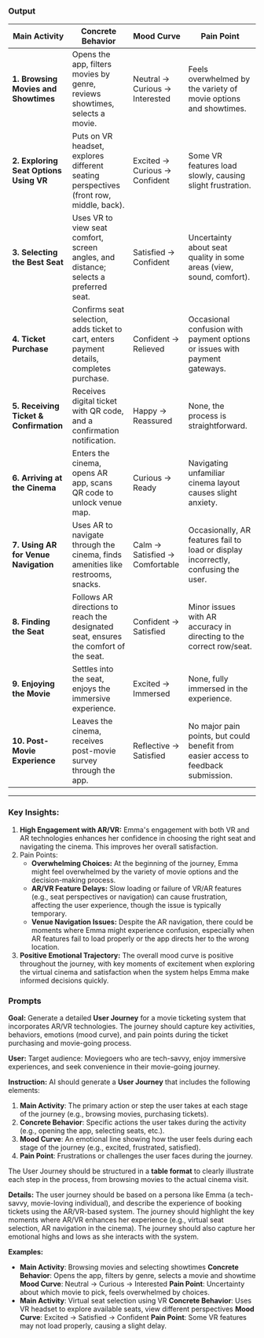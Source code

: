 ### Output

| **Main Activity**                      | **Concrete Behavior**                                        | **Mood Curve**                 | **Pain Point**                                               |
| -------------------------------------- | ------------------------------------------------------------ | ------------------------------ | ------------------------------------------------------------ |
| **1. Browsing Movies and Showtimes**   | Opens the app, filters movies by genre, reviews showtimes, selects a movie. | Neutral → Curious → Interested | Feels overwhelmed by the variety of movie options and showtimes. |
| **2. Exploring Seat Options Using VR** | Puts on VR headset, explores different seating perspectives (front row, middle, back). | Excited → Curious → Confident  | Some VR features load slowly, causing slight frustration.    |
| **3. Selecting the Best Seat**         | Uses VR to view seat comfort, screen angles, and distance; selects a preferred seat. | Satisfied → Confident          | Uncertainty about seat quality in some areas (view, sound, comfort). |
| **4. Ticket Purchase**                 | Confirms seat selection, adds ticket to cart, enters payment details, completes purchase. | Confident → Relieved           | Occasional confusion with payment options or issues with payment gateways. |
| **5. Receiving Ticket & Confirmation** | Receives digital ticket with QR code, and a confirmation notification. | Happy → Reassured              | None, the process is straightforward.                        |
| **6. Arriving at the Cinema**          | Enters the cinema, opens AR app, scans QR code to unlock venue map. | Curious → Ready                | Navigating unfamiliar cinema layout causes slight anxiety.   |
| **7. Using AR for Venue Navigation**   | Uses AR to navigate through the cinema, finds amenities like restrooms, snacks. | Calm → Satisfied → Comfortable | Occasionally, AR features fail to load or display incorrectly, confusing the user. |
| **8. Finding the Seat**                | Follows AR directions to reach the designated seat, ensures the comfort of the seat. | Confident → Satisfied          | Minor issues with AR accuracy in directing to the correct row/seat. |
| **9. Enjoying the Movie**              | Settles into the seat, enjoys the immersive experience.      | Excited → Immersed             | None, fully immersed in the experience.                      |
| **10. Post-Movie Experience**          | Leaves the cinema, receives post-movie survey through the app. | Reflective → Satisfied         | No major pain points, but could benefit from easier access to feedback submission. |

------

### **Key Insights:**

1. **High Engagement with AR/VR:** Emma's engagement with both VR and AR technologies enhances her confidence in choosing the right seat and navigating the cinema. This improves her overall satisfaction.
2. Pain Points:
   - **Overwhelming Choices:** At the beginning of the journey, Emma might feel overwhelmed by the variety of movie options and the decision-making process.
   - **AR/VR Feature Delays:** Slow loading or failure of VR/AR features (e.g., seat perspectives or navigation) can cause frustration, affecting the user experience, though the issue is typically temporary.
   - **Venue Navigation Issues:** Despite the AR navigation, there could be moments where Emma might experience confusion, especially when AR features fail to load properly or the app directs her to the wrong location.
3. **Positive Emotional Trajectory:** The overall mood curve is positive throughout the journey, with key moments of excitement when exploring the virtual cinema and satisfaction when the system helps Emma make informed decisions quickly.



### **Prompts**

**Goal:**
Generate a detailed **User Journey** for a movie ticketing system that incorporates AR/VR technologies. The journey should capture key activities, behaviors, emotions (mood curve), and pain points during the ticket purchasing and movie-going process.

**User:**
Target audience: Moviegoers who are tech-savvy, enjoy immersive experiences, and seek convenience in their movie-going journey.

**Instruction:**
AI should generate a **User Journey** that includes the following elements:

1. **Main Activity**: The primary action or step the user takes at each stage of the journey (e.g., browsing movies, purchasing tickets).
2. **Concrete Behavior**: Specific actions the user takes during the activity (e.g., opening the app, selecting seats, etc.).
3. **Mood Curve**: An emotional line showing how the user feels during each stage of the journey (e.g., excited, frustrated, satisfied).
4. **Pain Point**: Frustrations or challenges the user faces during the journey.

The User Journey should be structured in a **table format** to clearly illustrate each step in the process, from browsing movies to the actual cinema visit.

**Details:**
The user journey should be based on a persona like Emma (a tech-savvy, movie-loving individual), and describe the experience of booking tickets using the AR/VR-based system. The journey should highlight the key moments where AR/VR enhances her experience (e.g., virtual seat selection, AR navigation in the cinema). The journey should also capture her emotional highs and lows as she interacts with the system.

**Examples:**

- **Main Activity**: Browsing movies and selecting showtimes
  **Concrete Behavior**: Opens the app, filters by genre, selects a movie and showtime
  **Mood Curve**: Neutral → Curious → Interested
  **Pain Point**: Uncertainty about which movie to pick, feels overwhelmed by choices.
- **Main Activity**: Virtual seat selection using VR
  **Concrete Behavior**: Uses VR headset to explore available seats, view different perspectives
  **Mood Curve**: Excited → Satisfied → Confident
  **Pain Point**: Some VR features may not load properly, causing a slight delay.